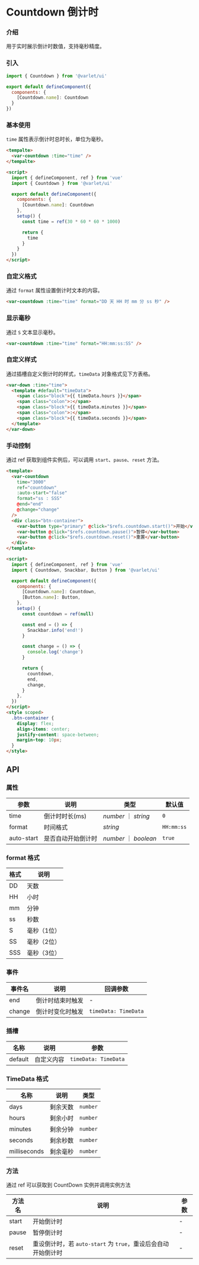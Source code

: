 # Countdown 倒计时

### 介绍

用于实时展示倒计时数值，支持毫秒精度。

### 引入

```js
import { Countdown } from '@varlet/ui'

export default defineComponent({
  components: {
    [Countdown.name]: Countdown
  }
})
```

### 基本使用

`time` 属性表示倒计时总时长，单位为毫秒。

```html
<tempalte>
  <var-countdown :time="time" />
</tempalte>

<script>
  import { defineComponent, ref } from 'vue'
  import { Countdown } from '@varlet/ui'

  export default defineComponent({
    components: {
      [Countdown.name]: Countdown
    },
    setup() {
      const time = ref(30 * 60 * 60 * 1000)

      return {
        time
      }
    }
  })
</script>
```
### 自定义格式

通过 `format` 属性设置倒计时文本的内容。

```html
<var-countdown :time="time" format="DD 天 HH 时 mm 分 ss 秒" />
```

### 显示毫秒

通过 `S` 文本显示毫秒。

```html
<var-countdown :time="time" format="HH:mm:ss:SS" />
```

### 自定义样式

通过插槽自定义倒计时的样式，`timeData` 对象格式见下方表格。

```html
<var-down :time="time">
  <template #default="timeData">
    <span class="block">{{ timeData.hours }}</span>
    <span class="colon">:</span>
    <span class="block">{{ timeData.minutes }}</span>
    <span class="colon">:</span>
    <span class="block">{{ timeData.seconds }}</span>
  </template>
</var-down>
```

### 手动控制

通过 ref 获取到组件实例后，可以调用 `start`、`pause`、`reset` 方法。

```html
<template>
  <var-countdown
    time="3000"
    ref="countdown"
    :auto-start="false"
    format="ss : SSS"
    @end="end"
    @change="change"
  />
  <div class="btn-container">
    <var-button type="primary" @click="$refs.countdown.start()">开始</var-button>
    <var-button @click="$refs.countdown.pause()">暂停</var-button>
    <var-button @click="$refs.countdown.reset()">重置</var-button>
  </div>
</template>

<script>
  import { defineComponent, ref } from 'vue'
  import { Countdown, Snackbar, Button } from '@varlet/ui'

  export default defineComponent({
    components: {
      [Countdown.name]: Countdown,
      [Button.name]: Button,
    },
    setup() {
      const countdown = ref(null)

      const end = () => {
        Snackbar.info('end!')
      }

      const change = () => {
        console.log('change')
      }

      return {
        countdown,
        end,
        change,
      }
    },
  })
</script>
<style scoped>
  .btn-container {
    display: flex;
    align-items: center;
    justify-content: space-between;
    margin-top: 10px;
  }
</style>
```

## API

### 属性

| 参数 | 说明 | 类型 | 默认值 |
| ----- | -------------- | -------- | ---------- |
| time | 倒计时时长(ms)| _number_ ｜ _string_ | `0` |
| format | 时间格式 | _string_ | `HH:mm:ss` |
| auto-start | 是否自动开始倒计时 | _number_ ｜ _boolean_ | `true` |

### format 格式
| 格式 | 说明 | 
| -- | --- |
| DD | 天数 |
| HH | 小时 |
| mm | 分钟 |
| ss | 秒数 |
| S | 毫秒（1位） |
| SS | 毫秒（2位） |
| SSS | 毫秒（3位） |

### 事件

| 事件名 | 说明 | 回调参数 |
| ----- | -------------- | -------- |
| end | 倒计时结束时触发| - |
| change | 倒计时变化时触发| `timeData: TimeData` |

### 插槽

| 名称 | 说明 | 参数 |
| ----- | -------------- | -------- |
| default | 自定义内容 | `timeData: TimeData` |

### TimeData 格式

| 名称 | 说明 | 类型 |
| ---- | ------- | -------- |
| days | 剩余天数 | `number` |
| hours | 剩余小时 | `number` |
| minutes | 剩余分钟 | `number` |
| seconds | 剩余秒数 | `number` |
| milliseconds | 剩余毫秒 | `number` |


### 方法
通过 ref 可以获取到 CountDown 实例并调用实例方法

| 方法名 | 说明 | 参数 |
| ---- | ------- | -------- |
| start | 开始倒计时	 | - |
| pause | 暂停倒计时	 | - |
| reset | 重设倒计时，若 `auto-start` 为 `true`，重设后会自动开始倒计时 | - |
